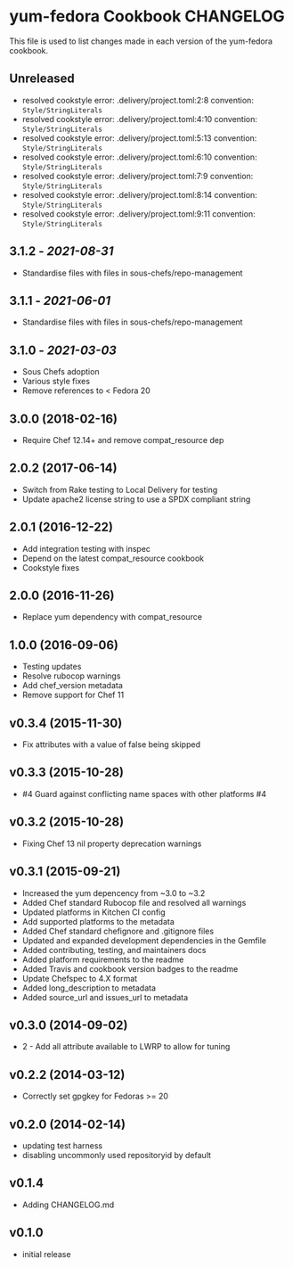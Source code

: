 # yum-fedora Cookbook CHANGELOG

This file is used to list changes made in each version of the yum-fedora cookbook.

## Unreleased

- resolved cookstyle error: .delivery/project.toml:2:8 convention: `Style/StringLiterals`
- resolved cookstyle error: .delivery/project.toml:4:10 convention: `Style/StringLiterals`
- resolved cookstyle error: .delivery/project.toml:5:13 convention: `Style/StringLiterals`
- resolved cookstyle error: .delivery/project.toml:6:10 convention: `Style/StringLiterals`
- resolved cookstyle error: .delivery/project.toml:7:9 convention: `Style/StringLiterals`
- resolved cookstyle error: .delivery/project.toml:8:14 convention: `Style/StringLiterals`
- resolved cookstyle error: .delivery/project.toml:9:11 convention: `Style/StringLiterals`
## 3.1.2 - *2021-08-31*

- Standardise files with files in sous-chefs/repo-management

## 3.1.1 - *2021-06-01*

- Standardise files with files in sous-chefs/repo-management

## 3.1.0 - *2021-03-03*

- Sous Chefs adoption
- Various style fixes
- Remove references to < Fedora 20

## 3.0.0 (2018-02-16)

- Require Chef 12.14+ and remove compat_resource dep

## 2.0.2 (2017-06-14)

- Switch from Rake testing to Local Delivery for testing
- Update apache2 license string to use a SPDX compliant string

## 2.0.1 (2016-12-22)

- Add integration testing with inspec
- Depend on the latest compat_resource cookbook
- Cookstyle fixes

## 2.0.0 (2016-11-26)

- Replace yum dependency with compat_resource

## 1.0.0 (2016-09-06)

- Testing updates
- Resolve rubocop warnings
- Add chef_version metadata
- Remove support for Chef 11

## v0.3.4 (2015-11-30)

- Fix attributes with a value of false being skipped

## v0.3.3 (2015-10-28)

- #4 Guard against conflicting name spaces with other platforms #4

## v0.3.2 (2015-10-28)

- Fixing Chef 13 nil property deprecation warnings

## v0.3.1 (2015-09-21)

- Increased the yum depencency from ~3.0 to ~3.2
- Added Chef standard Rubocop file and resolved all warnings
- Updated platforms in Kitchen CI config
- Add supported platforms to the metadata
- Added Chef standard chefignore and .gitignore files
- Updated and expanded development dependencies in the Gemfile
- Added contributing, testing, and maintainers docs
- Added platform requirements to the readme
- Added Travis and cookbook version badges to the readme
- Update Chefspec to 4.X format
- Added long_description to metadata
- Added source_url and issues_url to metadata

## v0.3.0 (2014-09-02)

- 2 - Add all attribute available to LWRP to allow for tuning

## v0.2.2 (2014-03-12)

- Correctly set gpgkey for Fedoras >= 20

## v0.2.0 (2014-02-14)

- updating test harness
- disabling uncommonly used repositoryid by default

## v0.1.4

- Adding CHANGELOG.md

## v0.1.0

- initial release

